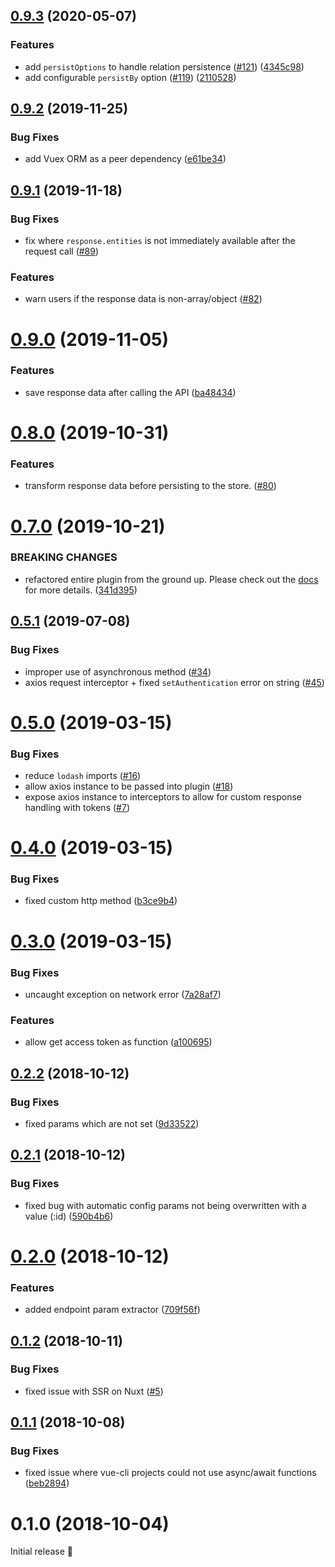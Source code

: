 ## [0.9.3](https://github.com/vuex-orm/plugin-axios/compare/v0.9.2...v0.9.3) (2020-05-07)


### Features

* add `persistOptions` to handle relation persistence ([#121](https://github.com/vuex-orm/plugin-axios/issues/121)) ([4345c98](https://github.com/vuex-orm/plugin-axios/commit/4345c98c3002c01924f2e0672d1874b7d746524a))
* add configurable `persistBy` option ([#119](https://github.com/vuex-orm/plugin-axios/issues/119)) ([2110528](https://github.com/vuex-orm/plugin-axios/commit/2110528c99e2b3171536f9ba2c5d4c4701a26bb0))



## [0.9.2](https://github.com/vuex-orm/plugin-axios/compare/v0.9.1...v0.9.2) (2019-11-25)


### Bug Fixes

* add Vuex ORM as a peer dependency ([e61be34](https://github.com/vuex-orm/plugin-axios/commit/e61be34a325ac826f7bdf286cbe403701f4514c6))


## [0.9.1](https://github.com/vuex-orm/plugin-axios/compare/v0.9.0...v0.9.1) (2019-11-18)


### Bug Fixes

* fix where `response.entities` is not immediately available after the request call ([#89](https://github.com/vuex-orm/plugin-axios/issues/89))

### Features

* warn users if the response data is non-array/object ([#82](https://github.com/vuex-orm/plugin-axios/issues/82))


# [0.9.0](https://github.com/vuex-orm/plugin-axios/compare/v0.8.0...v0.9.0) (2019-11-05)


### Features

* save response data after calling the API ([ba48434](https://github.com/vuex-orm/plugin-axios/commit/ba4843401eb7570007074266e4c5362930baf0c9))


# [0.8.0](https://github.com/vuex-orm/plugin-axios/compare/v0.7.0...v0.8.0) (2019-10-31)


### Features

* transform response data before persisting to the store. ([#80](https://github.com/vuex-orm/plugin-axios/pull/80))


# [0.7.0](https://github.com/vuex-orm/plugin-axios/compare/v0.5.1...v0.7.0) (2019-10-21)


### BREAKING CHANGES

* refactored entire plugin from the ground up. Please check out the [docs](https://vuex-orm.github.io/plugin-axios) for more details. ([341d395](https://github.com/vuex-orm/plugin-axios/commit/341d395133073b06e36e8f1d4f957003f2c68aa1))


## [0.5.1](https://github.com/vuex-orm/plugin-axios/compare/0.5.0...v0.5.1) (2019-07-08)


### Bug Fixes

* improper use of asynchronous method ([#34](https://github.com/vuex-orm/plugin-axios/issues/34))
* axios request interceptor + fixed `setAuthentication` error on string ([#45](https://github.com/vuex-orm/plugin-axios/pull/45))


# [0.5.0](https://github.com/vuex-orm/plugin-axios/compare/0.4.0...0.5.0) (2019-03-15)


### Bug Fixes

* reduce `lodash` imports ([#16](https://github.com/vuex-orm/plugin-axios/issues/16))
* allow axios instance to be passed into plugin ([#18](https://github.com/vuex-orm/plugin-axios/issues/18))
* expose axios instance to interceptors to allow for custom response handling with tokens ([#7](https://github.com/vuex-orm/plugin-axios/issues/7))

# [0.4.0](https://github.com/vuex-orm/plugin-axios/compare/0.3.0...0.4.0) (2019-03-15)


### Bug Fixes

* fixed custom http method ([b3ce9b4](https://github.com/vuex-orm/plugin-axios/commit/b3ce9b45f534c191140a2770334b74b7de4eaf4e))


# [0.3.0](https://github.com/vuex-orm/plugin-axios/compare/0.2.2...0.3.0) (2019-03-15)


### Bug Fixes

* uncaught exception on network error ([7a28af7](https://github.com/vuex-orm/plugin-axios/commit/7a28af7c0324221e262dd71826e86e7a9473439c))


### Features

* allow get access token as function ([a100695](https://github.com/vuex-orm/plugin-axios/commit/a100695244351bdce3cdba104b2633696c51c73e))


## [0.2.2](https://github.com/vuex-orm/plugin-axios/compare/0.2.1...0.2.2) (2018-10-12)


### Bug Fixes

* fixed params which are not set ([9d33522](https://github.com/vuex-orm/plugin-axios/commit/9d33522a0510ef219b997ba46a042d4369c353b8))


## [0.2.1](https://github.com/vuex-orm/plugin-axios/compare/0.2.0...0.2.1) (2018-10-12)


### Bug Fixes

* fixed bug with automatic config params not being overwritten with a value (:id) ([590b4b6](https://github.com/vuex-orm/plugin-axios/commit/590b4b61306b5ee98f588856deb4d3bf0fc6b9bb))


# [0.2.0](https://github.com/vuex-orm/plugin-axios/compare/0.1.2...0.2.0) (2018-10-12)


### Features

* added endpoint param extractor ([709f56f](https://github.com/vuex-orm/plugin-axios/commit/709f56f585b967f1a4f8f2663b5652b67bbfe92e))


## [0.1.2](https://github.com/vuex-orm/plugin-axios/compare/0.1.1...0.1.2) (2018-10-11)


### Bug Fixes

* fixed issue with SSR on Nuxt ([#5](https://github.com/vuex-orm/plugin-axios/issues/5))


## [0.1.1](https://github.com/vuex-orm/plugin-axios/compare/0.1.0...0.1.1) (2018-10-08)


### Bug Fixes

* fixed issue where vue-cli projects could not use async/await functions ([beb2894](https://github.com/vuex-orm/plugin-axios/commit/beb2894ae25eba717ef8eecf0d5188de1067bad0))


# 0.1.0 (2018-10-04)


Initial release 🎉 

